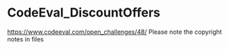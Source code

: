 # CodeEval_DiscountOffers
https://www.codeeval.com/open_challenges/48/
Please note the copyright notes in files
